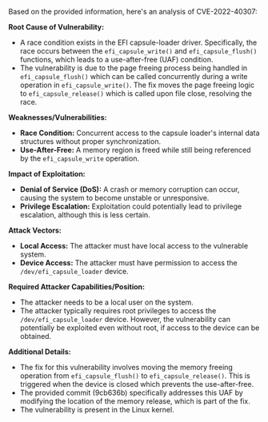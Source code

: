 Based on the provided information, here's an analysis of CVE-2022-40307:

**Root Cause of Vulnerability:**
- A race condition exists in the EFI capsule-loader driver. Specifically, the race occurs between the `efi_capsule_write()` and `efi_capsule_flush()` functions, which leads to a use-after-free (UAF) condition.
- The vulnerability is due to the page freeing process being handled in `efi_capsule_flush()` which can be called concurrently during a write operation in `efi_capsule_write()`. The fix moves the page freeing logic to `efi_capsule_release()` which is called upon file close, resolving the race.

**Weaknesses/Vulnerabilities:**
- **Race Condition:** Concurrent access to the capsule loader's internal data structures without proper synchronization.
- **Use-After-Free:** A memory region is freed while still being referenced by the `efi_capsule_write` operation.

**Impact of Exploitation:**
- **Denial of Service (DoS):** A crash or memory corruption can occur, causing the system to become unstable or unresponsive.
- **Privilege Escalation:** Exploitation could potentially lead to privilege escalation, although this is less certain.

**Attack Vectors:**
- **Local Access:** The attacker must have local access to the vulnerable system.
- **Device Access:** The attacker must have permission to access the `/dev/efi_capsule_loader` device.

**Required Attacker Capabilities/Position:**
- The attacker needs to be a local user on the system.
- The attacker typically requires root privileges to access the `/dev/efi_capsule_loader` device. However, the vulnerability can potentially be exploited even without root, if access to the device can be obtained.

**Additional Details:**
- The fix for this vulnerability involves moving the memory freeing operation from `efi_capsule_flush()` to `efi_capsule_release()`. This is triggered when the device is closed which prevents the use-after-free.
- The provided commit (9cb636b) specifically addresses this UAF by modifying the location of the memory release, which is part of the fix.
- The vulnerability is present in the Linux kernel.